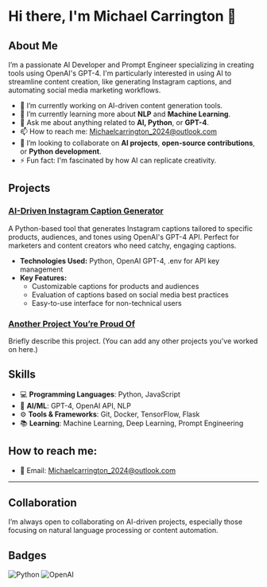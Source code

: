 # Hi there, I'm Michael Carrington 👋

## About Me
I’m a passionate AI Developer and Prompt Engineer specializing in creating tools using OpenAI's GPT-4. I'm particularly interested in using AI to streamline content creation, like generating Instagram captions, and automating social media marketing workflows.

- 🔭 I’m currently working on AI-driven content generation tools.
- 🌱 I’m currently learning more about **NLP** and **Machine Learning**.
- 💬 Ask me about anything related to **AI, Python**, or **GPT-4**.
- 📫 How to reach me: [Michaelcarrington_2024@outlook.com](mailto:Michaelcarrington_2024@outlook.com)
- 👯 I’m looking to collaborate on **AI projects**, **open-source contributions**, or **Python development**.
- ⚡ Fun fact: I'm fascinated by how AI can replicate creativity.

## Projects

### [AI-Driven Instagram Caption Generator](https://github.com/michaelcarrint/instagram-caption-generator)
A Python-based tool that generates Instagram captions tailored to specific products, audiences, and tones using OpenAI's GPT-4 API. Perfect for marketers and content creators who need catchy, engaging captions.

- **Technologies Used:** Python, OpenAI GPT-4, .env for API key management
- **Key Features:**
  - Customizable captions for products and audiences
  - Evaluation of captions based on social media best practices
  - Easy-to-use interface for non-technical users

### [Another Project You’re Proud Of](https://github.com/michaelcarrint/another-project)
Briefly describe this project. (You can add any other projects you've worked on here.)

## Skills
- 💻 **Programming Languages**: Python, JavaScript
- 🧠 **AI/ML**: GPT-4, OpenAI API, NLP
- ⚙️ **Tools & Frameworks**: Git, Docker, TensorFlow, Flask
- 📚 **Learning**: Machine Learning, Deep Learning, Prompt Engineering

## How to reach me:
- 📧 Email: [Michaelcarrington_2024@outlook.com](mailto:Michaelcarrington_2024@outlook.com)

---

## Collaboration
I’m always open to collaborating on AI-driven projects, especially those focusing on natural language processing or content automation.

## Badges

![Python](https://img.shields.io/badge/python-3.8%2B-blue)
![OpenAI](https://img.shields.io/badge/OpenAI-API-orange)
